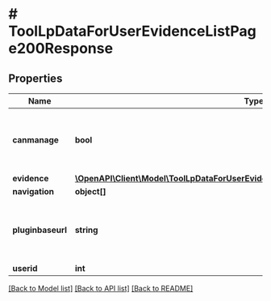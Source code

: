 # # ToolLpDataForUserEvidenceListPage200Response

## Properties

Name | Type | Description | Notes
------------ | ------------- | ------------- | -------------
**canmanage** | **bool** | Can the current user manage the user&#39;s evidence | [default to null]
**evidence** | [**\OpenAPI\Client\Model\ToolLpDataForUserEvidenceListPage200ResponseEvidenceInner[]**](ToolLpDataForUserEvidenceListPage200ResponseEvidenceInner.md) |  |
**navigation** | **object[]** |  |
**pluginbaseurl** | **string** | Url to the tool_lp plugin folder on this Moodle site |
**userid** | **int** | The user ID |

[[Back to Model list]](../../README.md#models) [[Back to API list]](../../README.md#endpoints) [[Back to README]](../../README.md)
